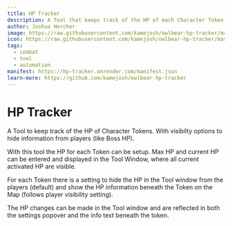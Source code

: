 ```yaml
---
title: HP Tracker
description: A Tool that keeps track of the HP of each Character Token where enabled
author: Joshua Hercher
image: https://raw.githubusercontent.com/kamejosh/owlbear-hp-tracker/master/docs/HP_Tracker.png
icon: https://raw.githubusercontent.com/kamejosh/owlbear-hp-tracker/master/public/icon.svg
tags:
  - combat
  - tool
  - automation
manifest: https://hp-tracker.onrender.com/manifest.json
learn-more: https://github.com/kamejosh/owlbear-hp-tracker
---
```


# HP Tracker

A Tool to keep track of the HP of Character Tokens. With visibilty options to hide information from players (like Boss HP).

With this tool the HP for each Token can be setup. Max HP and current HP can be entered and displayed in the Tool Window, where all current activated HP are visible. 

For each Token there is a setting to hide the HP in the Tool window from the players (default) and show the HP information beneath the Token on the Map (follows player visibility setting).

The HP changes can be made in the Tool window and are reflected in both the settings popover and the info text beneath the token.